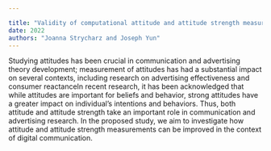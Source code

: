 ```yaml
---

title: "Validity of computational attitude and attitude strength measures for social media data"
date: 2022
authors: "Joanna Strycharz and Joseph Yun"
---
```




Studying attitudes has been crucial in communication and advertising theory development; measurement of attitudes has had a substantial impact on several contexts, including research on advertising effectiveness and consumer reactanceIn recent research, it has been acknowledged that while attitudes are important for beliefs and behavior, strong attitudes have a greater impact on individual’s intentions and behaviors. Thus, both attitude and attitude strength take an important role in communication and advertising research. In the proposed study, we aim to investigate how attitude and attitude strength measurements can be improved in the context of digital communication.



